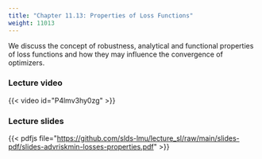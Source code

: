 ```yaml
---
title: "Chapter 11.13: Properties of Loss Functions"
weight: 11013
---
```

We discuss the concept of robustness, analytical and functional properties of loss functions and how they may influence the convergence of optimizers. 

<!--more-->

### Lecture video

{{< video id="P4lmv3hy0zg" >}}

### Lecture slides

{{< pdfjs file="https://github.com/slds-lmu/lecture_sl/raw/main/slides-pdf/slides-advriskmin-losses-properties.pdf" >}}

